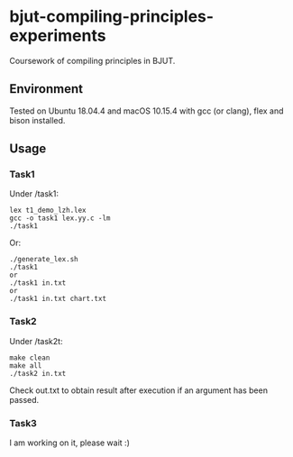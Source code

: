 # bjut-compiling-principles-experiments
Coursework of compiling principles in BJUT. 
## Environment
Tested on Ubuntu 18.04.4 and macOS 10.15.4 with gcc (or clang), flex and bison installed. 
## Usage
### Task1
Under /task1:  
```shell
lex t1_demo_lzh.lex  
gcc -o task1 lex.yy.c -lm  
./task1  
```
Or:  
```shell
./generate_lex.sh  
./task1  
or
./task1 in.txt
or
./task1 in.txt chart.txt
```
### Task2
Under /task2t:  
```shell
make clean
make all 
./task2 in.txt  
```
Check out.txt to obtain result after execution if an argument has been passed.

### Task3
I am working on it, please wait :)